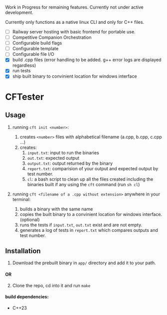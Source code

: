 Work in Progress for remaining features. Currently not under active development.

Currently only functions as a native linux CLI and only for C++ files. 

- [ ] Railway server hosting with basic frontend for portable use.
- [ ] Competitive Companion Orchestration
- [ ] Configurable build flags
- [ ] Configurable template
- [ ] Configurable file I/O
- [x] build .cpp files (error handling to be added. g++ error logs are displayed regardless)
- [x] run tests 
- [x] ship built binary to convinient location for windows interface

# CFTester


## Usage 
1. running `cft init <number>`: 
    1. creates `<number>` files with alphabetical filename (a.cpp, b.cpp, c.cpp ...) 
    2. creates:
        1. `input.txt`: input to run the binaries
        2.  `out.txt`: expected output
        3. `output.txt`: output returned by the binary
        4. `report.txt`: comparision of your output and expected output by test number.
        3. `cl`: a bash script to clean up all the files created including the binaries built if any using the `cft` command (run `sh cl`)

2. running `cft <filename of a .cpp without extension>` anywhere in your terminal: 
    1. builds a binary with the same name
    2. copies the built binary to a convinient location for windows interface. (optional)
    2. runs the tests if `input.txt`, `out.txt` exist and are not empty.
    3. generates a log of tests in `report.txt` which compares outputs and test number.


## Installation
1. Download the prebuilt binary in `app/` directory and add it to your path.

#### OR

2. Clone the repo, cd into it and run `make`
#### build dependencies:
- C++23

